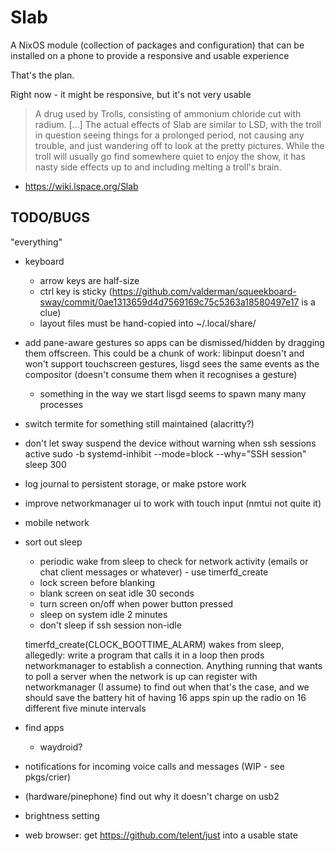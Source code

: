 # Slab

A NixOS module (collection of packages and configuration) that can be
installed on a phone to provide a responsive and usable experience

That's the plan.

Right now - it might be responsive, but it's not very usable


> A drug used by Trolls, consisting of ammonium chloride cut with
> radium. [...] The actual effects of Slab are similar to LSD, with
> the troll in question seeing things for a prolonged period, not
> causing any trouble, and just wandering off to look at the pretty
> pictures. While the troll will usually go find somewhere quiet to
> enjoy the show, it has nasty side effects up to and including
> melting a troll's brain.

- https://wiki.lspace.org/Slab


## TODO/BUGS

"everything"

* keyboard
  - arrow keys are half-size
  - ctrl key is sticky (https://github.com/valderman/squeekboard-sway/commit/0ae1313659d4d7569169c75c5363a18580497e17 is a clue)
  - layout files must be hand-copied into ~/.local/share/

* add pane-aware gestures so apps can be dismissed/hidden by dragging
them offscreen. This could be a chunk of work: libinput doesn't and
won't support touchscreen gestures, lisgd sees the same events as the
compositor (doesn't consume them when it recognises a gesture)

  - something in the way we start lisgd seems to spawn many many processes

* switch termite for something still maintained (alacritty?)

* don't let sway suspend the device without warning when ssh sessions active
   sudo -b systemd-inhibit --mode=block --why="SSH session" sleep 300
   
* log journal to persistent storage, or make pstore work

* improve networkmanager ui to work with touch input (nmtui not quite it)

* mobile network

* sort out sleep
  - periodic wake from sleep to check for network activity (emails or
      chat client messages or whatever) - use timerfd_create
  - lock screen before blanking     
  - blank screen on seat idle 30 seconds
  - turn screen on/off when power button pressed
  - sleep on system idle 2 minutes
  - don't sleep if ssh session non-idle

   timerfd_create(CLOCK_BOOTTIME_ALARM) wakes from sleep, allegedly: write a
   program that calls it in a loop then prods networkmanager to
   establish a connection. Anything running that wants to poll a
   server when the network is up can register with networkmanager (I
   assume) to find out when that's the case, and we should save
   the battery hit of having 16 apps spin up the radio on 16 different
   five minute intervals

* find apps
  - waydroid?

* notifications for incoming voice calls and messages (WIP - see pkgs/crier)

* (hardware/pinephone) find out why it doesn't charge on usb2

* brightness setting

* web browser: get https://github.com/telent/just into a usable state
